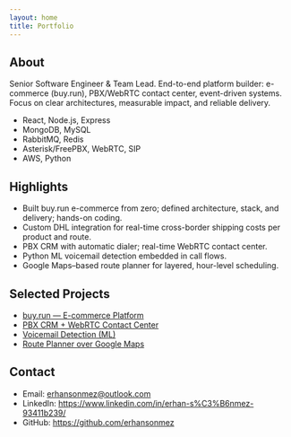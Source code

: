 ```yaml
---
layout: home
title: Portfolio
---
```


## About
Senior Software Engineer & Team Lead. End-to-end platform builder: e-commerce (buy.run), PBX/WebRTC contact center, event-driven systems. Focus on clear architectures, measurable impact, and reliable delivery.

- React, Node.js, Express
- MongoDB, MySQL
- RabbitMQ, Redis
- Asterisk/FreePBX, WebRTC, SIP
- AWS, Python

## Highlights
- Built buy.run e-commerce from zero; defined architecture, stack, and delivery; hands-on coding.
- Custom DHL integration for real-time cross-border shipping costs per product and route.
- PBX CRM with automatic dialer; real-time WebRTC contact center.
- Python ML voicemail detection embedded in call flows.
- Google Maps–based route planner for layered, hour-level scheduling.

## Selected Projects
- [buy.run — E-commerce Platform](/projects/buyrun.html)
- [PBX CRM + WebRTC Contact Center](/projects/pbx-crm.html)
- [Voicemail Detection (ML)](/projects/voicemail-ml.html)
- [Route Planner over Google Maps](/projects/route-planner.html)

## Contact
- Email: erhansonmez@outlook.com  
- LinkedIn: https://www.linkedin.com/in/erhan-s%C3%B6nmez-93411b239/
- GitHub: https://github.com/erhansonmez
